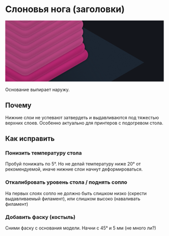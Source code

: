 # Слоновья нога (заголовки)

![Слоновья нога](слоновья-нога.assets/слоновья-нога.png)

Основание выпирает наружу.

## Почему

Нижние слои не успевают затвердеть и выдавливаются под тяжестью верхних слоев.
Особенно актуально для принтеров с подогревом стола.

## Как исправить

### Понизить температуру стола

Пробуй понижать по 5°.
Но не делай температуру ниже 20° от рекомендуемой,
иначе нижние слои начнут деформироваться.

### Откалибровать уровень стола / поднять сопло

<!-- TODO: Поправить стиль обращения -->

На первых слоях сопло не должно быть слишком низко
(скрести выдавливаемый филамент),
или слишком высоко (наваливать филамент)

### Добавить фаску (костыль)

Сними фаску с основания модели.
Начни с 45° и 5 мм (не много ли?)
